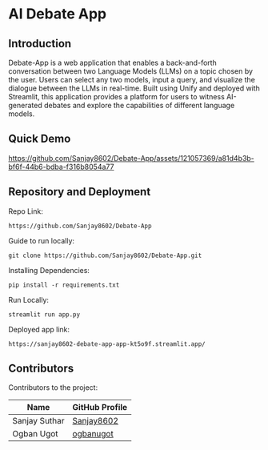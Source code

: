 # AI Debate App

## Introduction
Debate-App is a web application that enables a back-and-forth conversation between two Language Models (LLMs) on a topic chosen by the user. Users can select any two models, input a query, and visualize the dialogue between the LLMs in real-time. Built using Unify and deployed with Streamlit, this application provides a platform for users to witness AI-generated debates and explore the capabilities of different language models.

## Quick Demo
https://github.com/Sanjay8602/Debate-App/assets/121057369/a81d4b3b-bf6f-44b6-bdba-f316b8054a77

## Repository and Deployment
Repo Link:
```commandline 
https://github.com/Sanjay8602/Debate-App
```
Guide to run locally:
```commandline 
git clone https://github.com/Sanjay8602/Debate-App.git
```
Installing Dependencies:
```commandline 
pip install -r requirements.txt
```
Run Locally:
```commandline 
streamlit run app.py
```
Deployed app link:
```commandline 
https://sanjay8602-debate-app-app-kt5o9f.streamlit.app/
```

## Contributors
Contributors to the project:

|     Name      |               GitHub Profile                   |
|---------------|------------------------------------------------|
| Sanjay Suthar | [Sanjay8602](https://github.com/Sanjay8602)    |
| Ogban Ugot    | [ogbanugot](https://github.com/ogbanugot)      |